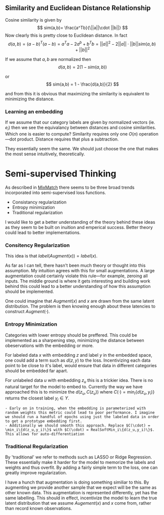 ## Similarity and Euclidean Distance Relationship

Cosine similarity is given by 
$$
sim(a,b)= \frac{a^Tb}{\||a||\cdot ||b||}
$$
Now clearly this is pretty close to Euclidean distance. In fact
$$
d(a,b) = (a-b)^T(a-b) = a^Ta - 2a^b + b^Tb = ||a||^2 -2||a||\cdot||b|| sim(a,b) + ||b||^2
$$


If we assume that $a,b$ are normalized then 
$$
d(a,b) = 2(1-sim(a,b))
$$


or 
$$
sim(a,b) = 1 - \frac{d(a,b)}{2}
$$


and from this it is obvious that maximizing the similarity is equivalent to minimizing the distance. 



### Learning an embedding

If we assume that our category labels are given by normalized vectors (ie. $e_i$) then we see the equivalancy between distances and cosine similarities. Which one is easier to compute? Similarity requires only one $O(n)$ operation—dot product. Distance requires that plus a subtraction. 

They essentially seem the same. We should just choose the one that makes the most sense intuitively, theoretically. 

# Semi-supervised Thinking

As described in [MixMatch](https://arxiv.org/abs/1905.02249) there seems to be three broad trends incorporated into semi-supervised loss functions. 

- Consistancy regularization
- Entropy minimization
- Traditional regularization

I would like to get a better understanding of the theory behind these ideas as they seem to be built on inuition and emperical success. Better theory could lead to better implementations. 

### Consitency Regularization

This idea is that $label(Augment(x)) = label(x)$. 

As far as I can tell, there hasn't been much theory or thought into this assumption. My intuition agrees with this for small augmentations. A large augmentation could certainly violate this rule—for example, zeroing all inputs. The middle ground is where it gets interesting and building work behind this could lead to a better understanding of how this assumption should be implemented. 

One could imagine that $Augment(x)$ and $x$ are drawn from the same latent distribution. The problem is then knowing enough about these latencies to construct $Augment(\cdot)$. 

### Entropy Minimization

Categories with lower entropy should be preffered. This could be implemented as a sharpening step, minimizing the distance between obeservations with the embedding or more. 

For labeled data $x$ with embedding $z$ and label $y$ in the embedded space, one could add a term such as $d(z,y)$ to the loss. Incentivizing each data point to be close to it's label, would ensure that data in different categories should be embedded far apart. 

For unlabeled data $u$ with embedding $z_u$ this is a trickier idea. There is no natural target for the model to embed to. Currently the way we have approached this is to minimize the $d(z_u,C(z_u))$ where $C(\cdot) = \min_i\{d(z_u,y_i)\}$ returns the closest label $y_i \in Y$. 

	- Early on in training, when the embedding is parameterized with random weights this metric could lead to poor performance. I imagine we should run a handful of epochs using just the labeled data in order to get a prototype embedding first. 
	- Additionally we should smooth this approach. Replace $C(\cdot) = \min_i\{d(z_u,y_i)\}$ with $C(\cdot) = RealSoftMin_i\{d(z_u,y_i)\}$. This allows for auto-differentiation

### Traditional Regularization

By 'traditional' we refer to methods such as LASSO or Ridge Regression. These essentially make it harder for the model to memorize the labels and weights and thus overfit. By adding a fairly simple term to the loss, one can greatly improve regularization. 

I have a hunch that augmentation is doing something similiar to this. By augmenting we provide another sample that we expect will be the same as other known data. This augmentation is represented differently, yet has the same labelling. This should in effect, incentivize the model to learn the true latent distribution that we assume $Augement(x)$ and $x$ come from, rather than record known observations. 











